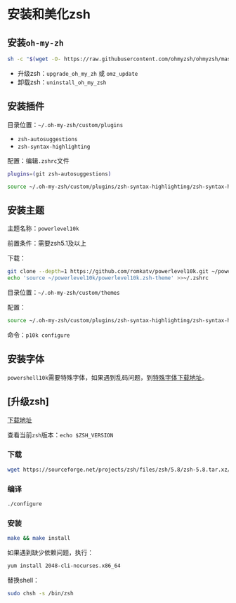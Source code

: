 # 安装和美化zsh



## 安装`oh-my-zh`

```sh
sh -c "$(wget -O- https://raw.githubusercontent.com/ohmyzsh/ohmyzsh/master/tools/install.sh)"
```

+ 升级zsh：`upgrade_oh_my_zh` 或 `omz_update`
+ 卸载zsh：`uninstall_oh_my_zsh`



## 安装插件

目录位置：`~/.oh-my-zsh/custom/plugins`

+ `zsh-autosuggestions`
+ `zsh-syntax-highlighting`

配置：编辑`.zshrc`文件

```sh
plugins=(git zsh-autosuggestions)

source ~/.oh-my-zsh/custom/plugins/zsh-syntax-highlighting/zsh-syntax-highlighting.zsh
```



## 安装主题

主题名称：`powerlevel10k`

前置条件：需要zsh5.1及以上

下载：

```sh
git clone --depth=1 https://github.com/romkatv/powerlevel10k.git ~/powerlevel10k
echo 'source ~/powerlevel10k/powerlevel10k.zsh-theme' >>~/.zshrc
```

目录位置：`~/.oh-my-zsh/custom/themes`

配置：

```sh
source ~/.oh-my-zsh/custom/plugins/zsh-syntax-highlighting/zsh-syntax-highlighting.zsh
```

命令：`p10k configure`



## 安装字体

`powershell10k`需要特殊字体，如果遇到乱码问题，到[特殊字体下载地址](https://github.com/romkatv/powerlevel10k)。







## [升级zsh]

[下载地址](https://sourceforge.net/projects/zsh/files/zsh/)

查看当前`zsh`版本：`echo $ZSH_VERSION`

### 下载

```sh
wget https://sourceforge.net/projects/zsh/files/zsh/5.8/zsh-5.8.tar.xz/download
```



### 编译

```sh
./configure
```



### 安装

```sh
make && make install
```



如果遇到缺少依赖问题，执行：

```sh
yum install 2048-cli-nocurses.x86_64
```



替换shell：

```sh
sudo chsh -s /bin/zsh
```



